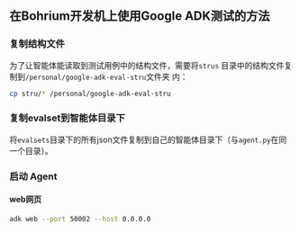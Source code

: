 ## 在Bohrium开发机上使用Google ADK测试的方法

### 复制结构文件

为了让智能体能读取到测试用例中的结构文件，需要将`strus` 目录中的结构文件复制到`/personal/google-adk-eval-stru`文件夹
内：
```bash
cp stru/* /personal/google-adk-eval-stru
```

### 复制evalset到智能体目录下
将`evalsets`目录下的所有json文件复制到自己的智能体目录下（与`agent.py`在同一个目录）。

### 启动 Agent
#### web网页
```bash
adk web --port 50002 --host 0.0.0.0
```
